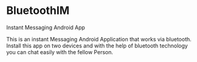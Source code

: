 # BluetoothIM
Instant Messaging Android App

This is an instant Messaging Android Application that works via bluetooth.
Install this app on two devices and with the help of bluetooth technology you can chat easily with the fellow Person.

